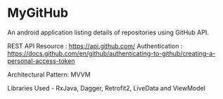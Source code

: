 # MyGitHub
An android application listing details of repositories using GitHub API.

REST API Resource : https://api.github.com/
Authentication : https://docs.github.com/en/github/authenticating-to-github/creating-a-personal-access-token

Architectural Pattern: MVVM 

Libraries Used - RxJava, Dagger, Retrofit2, LiveData and ViewModel

